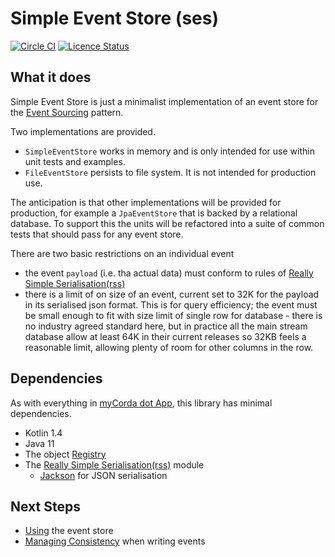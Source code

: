 # Simple Event Store (ses)

[![Circle CI](https://circleci.com/gh/mycordaapp/simple-event-store.svg?style=shield)](https://circleci.com/gh/mycordaapp/simple-event-store)
[![Licence Status](https://img.shields.io/github/license/mycordaapp/simple-event-store)](https://github.com/mycordaapp/simple-event-store/blob/master/licence.txt)

## What it does

Simple Event Store is just a minimalist implementation of an event store for the
[Event Sourcing](https://martinfowler.com/eaaDev/EventSourcing.html) pattern.

Two implementations are provided.

* `SimpleEventStore` works in memory and is only intended for use within unit tests and examples.
* `FileEventStore` persists to file system. It is not intended for production use.

The anticipation is that other implementations will be provided for production, for example a `JpaEventStore` that is
backed by a relational database. To support this the units will be refactored into a suite of common tests that should
pass for any event store.

There are two basic restrictions on an individual event

* the event `payload` (i.e. tha actual data) must conform to rules
  of [Really Simple Serialisation(rss)](https://github.com/mycordaapp/really-simple-serialisation#readme)
* there is a limit of on size of an event, current set to 32K for the payload in its serialised json format. This is for
  query efficiency; the event must be small enough to fit with size limit of single row for database - there is no
  industry agreed standard here, but in practice all the main stream database allow at least 64K in their current
  releases so 32KB feels a reasonable limit, allowing plenty of room for other columns in the row.
  

## Dependencies

As with everything in [myCorda dot App](https://mycorda.app), this library has minimal dependencies.

* Kotlin 1.4
* Java 11
* The object [Registry](https://github.com/mycordaapp/registry#readme)
* The [Really Simple Serialisation(rss)](https://github.com/mycordaapp/really-simple-serialisation#readme) module
    - [Jackson](https://github.com/FasterXML/jackson) for JSON serialisation

## Next Steps 

* [Using](docs/event-store.md) the event store 
* [Managing Consistency](docs/event-consistency.md) when writing events